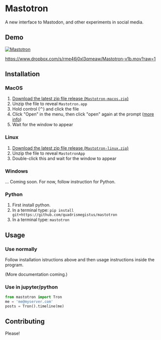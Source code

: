 # Mastotron

A new interface to Mastodon, and other experiments in social media.

## Demo

[![Mastotron](https://www.dropbox.com/s/1ubsu22mpqjemek/Matotron-v1b.png?raw=1)](https://www.dropbox.com/s/rme46j0xl3qmeaw/Mastotron-v1b.mov?raw=1)

https://www.dropbox.com/s/rme46j0xl3qmeaw/Mastotron-v1b.mov?raw=1

## Installation

### MacOS

1. [Download the latest zip file release (`Mastotron-macos.zip`)](https://github.com/quadrismegistus/mastotron/releases/download/v1.0.0/Mastotron-macos.zip)
2. Unzip the file to reveal `Mastotron.app`
3. Hold control (⌃) and click the file
4. Click "Open" in the menu, then click "open" again at the prompt ([more info](https://support.apple.com/guide/mac-help/open-a-mac-app-from-an-unidentified-developer-mh40616/mac))
5. Wait for the window to appear

### Linux

1. [Download the latest zip file release (`Mastotron-linux.zip`)](https://github.com/quadrismegistus/mastotron/releases/download/v1.0.0/Mastotron-linux.zip)
2. Unzip the file to reveal `MastotronApp`
3. Double-click this and wait for the window to appear


### Windows

... Coming soon. For now, follow instruction for Python.

### Python

1. First install python. 
2. In a terminal type: `pip install git+https://github.com/quadrismegistus/mastotron`
3. In a terminal type: `mastotron`


## Usage

### Use normally

Follow installation istructions above and then usage instructions inside the program.

(More documentation coming.)


### Use in jupyter/python

```python
from mastotron import Tron
me = 'me@myserver.com'
posts = Tron().timeline(me)
```

## Contributing

Please!